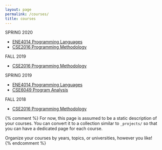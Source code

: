 ```yaml
---
layout: page
permalink: /courses/
title: courses
---
```

SPRING 2020
* [ENE4014 Programming Languages](ene4014_2020s)
* [CSE2016 Programming Methodology](cse2016_2020s)

FALL 2019
* [CSE2016 Programming Methodology](cse2016_2019f)

SPRING 2019
* [ENE4014 Programming Languages](ene4014_2019s)
* [CSE6049 Program Analysis](cse6049_2019s)

FALL 2018
* [CSE2016 Programming Methodology](https://cse2016hy.github.io)


{% comment %}
For now, this page is assumed to be a static description of your courses. You can convert it to a collection similar to `_projects/` so that you can have a dedicated page for each course.

Organize your courses by years, topics, or universities, however you like!
{% endcomment %}
